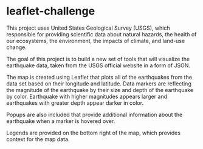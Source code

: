 # leaflet-challenge

This project uses United States Geological Survey (USGS), which responsible for providing scientific data about natural hazards, the health of our ecosystems, the environment, the impacts of climate, and land-use change. 

The goal of this project is to build a new set of tools that will visualize the earthquake data, taken from the USGS official website in a form of JSON. 

The map is created using Leaflet that plots all of the earthquakes from the data set based on their longitude and latitude. Data markers are reflecting the magnitude of the earthquake by their size and depth of the earthquake by color. Earthquake with higher magnitudes appears larger and earthquakes with greater depth appear darker in color.

Popups are also included that provide additional information about the earthquake when a marker is hovered over.

Legends are provided on the bottom right of the map, which provides context for the map data.  

 
